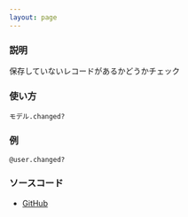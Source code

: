 ```yaml
---
layout: page
---
```

### 説明
保存していないレコードがあるかどうかチェック

### 使い方
    モデル.changed?

### 例
    @user.changed?

### ソースコード
* [GitHub](https://github.com/rails/rails/blob/5bc90022eb024bd6979497e12091d4a16e8288ff/activemodel/lib/active_model/dirty.rb#L128)